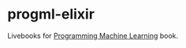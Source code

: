 # progml-elixir

Livebooks for [Programming Machine Learning](https://pragprog.com/titles/pplearn/programming-machine-learning/) book.